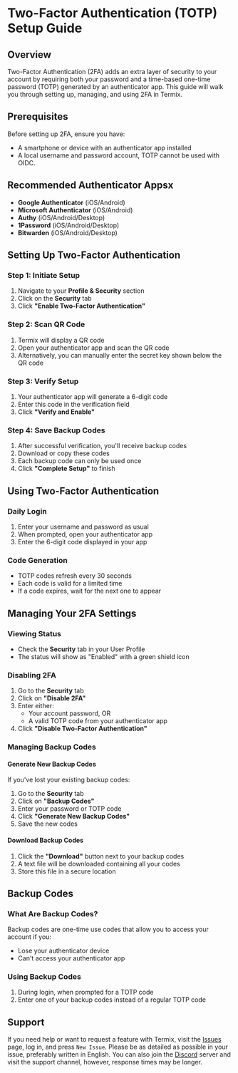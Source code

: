 # Two-Factor Authentication (TOTP) Setup Guide

## Overview

Two-Factor Authentication (2FA) adds an extra layer of security to your account by requiring both your password and a time-based one-time password (TOTP) generated by an authenticator app. This guide will walk you through setting up, managing, and using 2FA in Termix.

## Prerequisites

Before setting up 2FA, ensure you have:

- A smartphone or device with an authenticator app installed
- A local username and password account, TOTP cannot be used with OIDC.

## Recommended Authenticator Appsx

- **Google Authenticator** (iOS/Android)
- **Microsoft Authenticator** (iOS/Android)
- **Authy** (iOS/Android/Desktop)
- **1Password** (iOS/Android/Desktop)
- **Bitwarden** (iOS/Android/Desktop)

## Setting Up Two-Factor Authentication

### Step 1: Initiate Setup

1. Navigate to your **Profile & Security** section
2. Click on the **Security** tab
3. Click **"Enable Two-Factor Authentication"**

### Step 2: Scan QR Code

1. Termix will display a QR code
2. Open your authenticator app and scan the QR code
3. Alternatively, you can manually enter the secret key shown below the QR code

### Step 3: Verify Setup

1. Your authenticator app will generate a 6-digit code
2. Enter this code in the verification field
3. Click **"Verify and Enable"**

### Step 4: Save Backup Codes

1. After successful verification, you'll receive backup codes
2. Download or copy these codes
3. Each backup code can only be used once
4. Click **"Complete Setup"** to finish

## Using Two-Factor Authentication

### Daily Login

1. Enter your username and password as usual
2. When prompted, open your authenticator app
3. Enter the 6-digit code displayed in your app

### Code Generation

- TOTP codes refresh every 30 seconds
- Each code is valid for a limited time
- If a code expires, wait for the next one to appear

## Managing Your 2FA Settings

### Viewing Status

- Check the **Security** tab in your User Profile
- The status will show as "Enabled" with a green shield icon

### Disabling 2FA

1. Go to the **Security** tab
2. Click on **"Disable 2FA"**
3. Enter either:
    - Your account password, OR
    - A valid TOTP code from your authenticator app
4. Click **"Disable Two-Factor Authentication"**

### Managing Backup Codes

#### Generate New Backup Codes

If you've lost your existing backup codes:

1. Go to the **Security** tab
2. Click on **"Backup Codes"**
3. Enter your password or TOTP code
4. Click **"Generate New Backup Codes"**
5. Save the new codes

#### Download Backup Codes

1. Click the **"Download"** button next to your backup codes
2. A text file will be downloaded containing all your codes
3. Store this file in a secure location

## Backup Codes

### What Are Backup Codes?

Backup codes are one-time use codes that allow you to access your account if you:
- Lose your authenticator device
- Can't access your authenticator app

### Using Backup Codes

1. During login, when prompted for a TOTP code
2. Enter one of your backup codes instead of a regular TOTP code

## Support

If you need help or want to request a feature with Termix, visit the [Issues](https://github.com/Termix-SSH/Support/issues) page, log in, and press `New Issue`.
Please be as detailed as possible in your issue, preferably written in English. You can also join the [Discord](https://discord.gg/jVQGdvHDrf) server and visit the support
channel, however, response times may be longer.